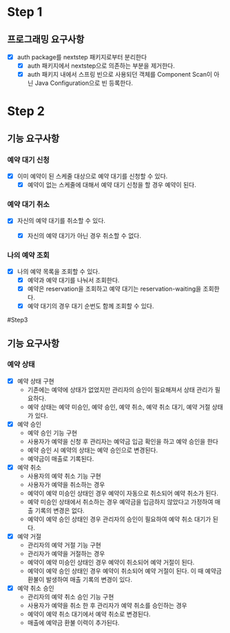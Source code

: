 # Step 1
## 프로그래밍 요구사항
* [x] auth package를 nextstep 패키지로부터 분리한다
    * [x] auth 패키지에서 nextstep으로 의존하는 부분을 제거한다.
    * [x] auth 패키지 내에서 스프링 빈으로 사용되던 객체를 Component Scan이 아닌 Java Configuration으로 빈 등록한다.

# Step 2
## 기능 요구사항
### 예약 대기 신청
* [x] 이미 예약이 된 스케줄 대상으로 예약 대기를 신청할 수 있다.
  * [x] 예약이 없는 스케줄에 대해서 예약 대기 신청을 할 경우 예약이 된다.

### 예약 대기 취소
* [x] 자신의 예약 대기를 취소할 수 있다.
    * [x] 자신의 예약 대기가 아닌 경우 취소할 수 없다.


### 나의 예약 조회
* [x] 나의 예약 목록을 조회할 수 있다.
    * [x] 예약과 예약 대기를 나눠서 조회한다.
    * [x] 예약은 reservation을 조회하고 예약 대기는 reservation-waiting을 조회한다.
    * [x] 예약 대기의 경우 대기 순번도 함께 조회할 수 있다.

#Step3
## 기능 요구사항
### 예약 상태
- [x] 예약 상태 구현
  - 기존에는 예약에 상태가 없었지만 관리자의 승인이 필요해져서 상태 관리가 필요하다.
  - 예약 상태는 예약 미승인, 예약 승인, 예약 취소, 예약 취소 대기, 예약 거절 상태가 있다.
- [x] 예약 승인
  - 예약 승인 기능 구현
  - 사용자가 예약을 신청 후 관리자는 예약금 입금 확인을 하고 예약 승인을 한다
  - 예약 승인 시 예약의 상태는 예약 승인으로 변경된다.
  - 예약금이 매출로 기록된다.
- [x] 예약 취소
  - 사용자의 예약 취소 기능 구현
  - 사용자가 예약을 취소하는 경우
  - 예약이 예약 미승인 상태인 경우 예약이 자동으로 취소되어 예약 취소가 된다.
  - 예약 미승인 상태에서 취소하는 경우 예약금을 입금하지 않았다고 가정하여 매출 기록의 변경은 없다.
  - 예약이 예약 승인 상태인 경우 관리자의 승인이 필요하여 예약 취소 대기가 된다.
- [x] 예약 거절
  - 관리자의 예약 거절 기능 구현
  - 관리자가 예약을 거절하는 경우
  - 예약이 예약 미승인 상태인 경우 예약이 취소되어 예약 거절이 된다.
  - 예약이 예약 승인 상태인 경우 예약이 취소되어 예약 거절이 된다. 이 때 예약금 환불이 발생하여 매출 기록의 변경이 있다.
- [x] 예약 취소 승인
  - 관리자의 예약 취소 승인 기능 구현
  - 사용자가 예약을 취소 한 후 관리자가 예약 취소를 승인하는 경우
  - 예약이 예약 취소 대기에서 예약 취소로 변경된다.
  - 매출에 예약금 환불 이력이 추가된다.